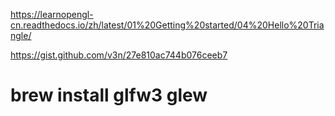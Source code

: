 https://learnopengl-cn.readthedocs.io/zh/latest/01%20Getting%20started/04%20Hello%20Triangle/

https://gist.github.com/v3n/27e810ac744b076ceeb7

# brew install glfw3 glew